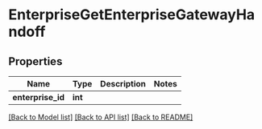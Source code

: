 # EnterpriseGetEnterpriseGatewayHandoff

## Properties
Name | Type | Description | Notes
------------ | ------------- | ------------- | -------------
**enterprise_id** | **int** |  | 

[[Back to Model list]](../README.md#documentation-for-models) [[Back to API list]](../README.md#documentation-for-api-endpoints) [[Back to README]](../README.md)


